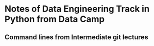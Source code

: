<h1> Notes of Data Engineering Track in Python from Data Camp</h1>
<h2> Command lines from Intermediate git lectures</h2>
